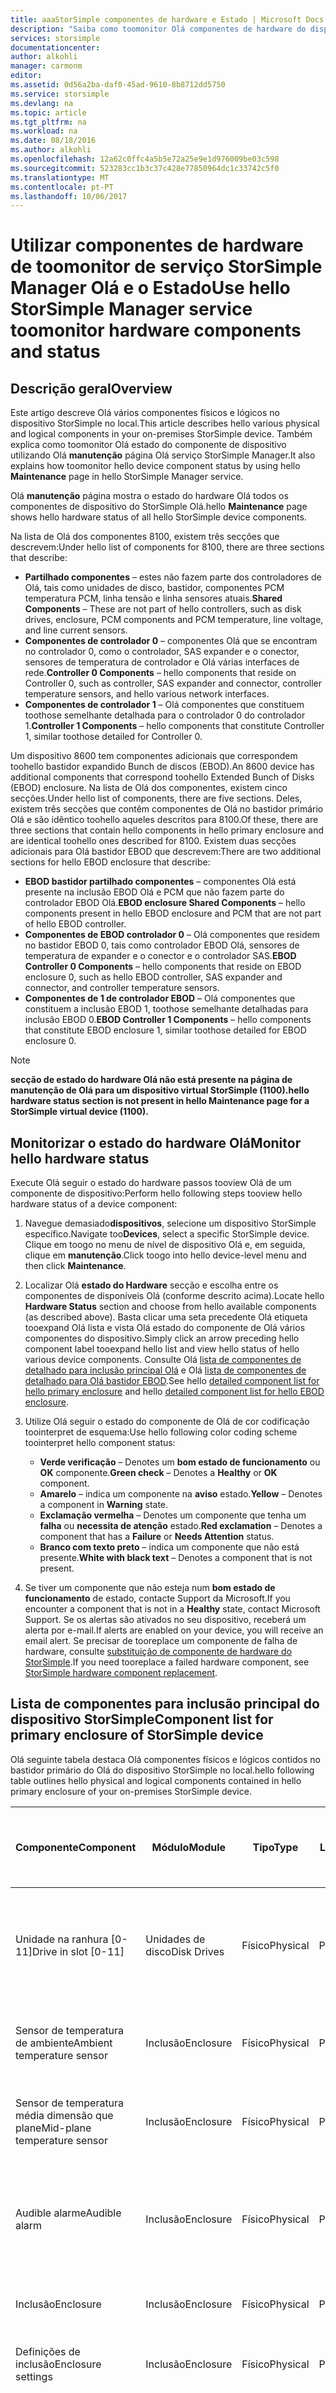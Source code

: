 ```yaml
---
title: aaaStorSimple componentes de hardware e Estado | Microsoft Docs
description: "Saiba como toomonitor Olá componentes de hardware do dispositivo StorSimple através de Olá serviço StorSimple Manager."
services: storsimple
documentationcenter: 
author: alkohli
manager: carmonm
editor: 
ms.assetid: 0d56a2ba-daf0-45ad-9610-8b8712dd5750
ms.service: storsimple
ms.devlang: na
ms.topic: article
ms.tgt_pltfrm: na
ms.workload: na
ms.date: 08/18/2016
ms.author: alkohli
ms.openlocfilehash: 12a62c0ffc4a5b5e72a25e9e1d976009be03c598
ms.sourcegitcommit: 523283cc1b3c37c428e77850964dc1c33742c5f0
ms.translationtype: MT
ms.contentlocale: pt-PT
ms.lasthandoff: 10/06/2017
---
```

# <a name="use-hello-storsimple-manager-service-toomonitor-hardware-components-and-status"></a><span data-ttu-id="08381-103">Utilizar componentes de hardware de toomonitor de serviço StorSimple Manager Olá e o Estado</span><span class="sxs-lookup"><span data-stu-id="08381-103">Use hello StorSimple Manager service toomonitor hardware components and status</span></span>
## <a name="overview"></a><span data-ttu-id="08381-104">Descrição geral</span><span class="sxs-lookup"><span data-stu-id="08381-104">Overview</span></span>
<span data-ttu-id="08381-105">Este artigo descreve Olá vários componentes físicos e lógicos no dispositivo StorSimple no local.</span><span class="sxs-lookup"><span data-stu-id="08381-105">This article describes hello various physical and logical components in your on-premises StorSimple device.</span></span> <span data-ttu-id="08381-106">Também explica como toomonitor Olá estado do componente de dispositivo utilizando Olá **manutenção** página Olá serviço StorSimple Manager.</span><span class="sxs-lookup"><span data-stu-id="08381-106">It also explains how toomonitor hello device component status by using hello **Maintenance** page in hello StorSimple Manager service.</span></span> 

<span data-ttu-id="08381-107">Olá **manutenção** página mostra o estado do hardware Olá todos os componentes de dispositivo do StorSimple Olá.</span><span class="sxs-lookup"><span data-stu-id="08381-107">hello **Maintenance** page shows hello hardware status of all hello StorSimple device components.</span></span> 

<span data-ttu-id="08381-108">Na lista de Olá dos componentes 8100, existem três secções que descrevem:</span><span class="sxs-lookup"><span data-stu-id="08381-108">Under hello list of components for 8100, there are three sections that describe:</span></span>

* <span data-ttu-id="08381-109">**Partilhado componentes** – estes não fazem parte dos controladores de Olá, tais como unidades de disco, bastidor, componentes PCM temperatura PCM, linha tensão e linha sensores atuais.</span><span class="sxs-lookup"><span data-stu-id="08381-109">**Shared Components** – These are not part of hello controllers, such as disk drives, enclosure, PCM components and PCM temperature, line voltage, and line current sensors.</span></span>
* <span data-ttu-id="08381-110">**Componentes de controlador 0** – componentes Olá que se encontram no controlador 0, como o controlador, SAS expander e o conector, sensores de temperatura de controlador e Olá várias interfaces de rede.</span><span class="sxs-lookup"><span data-stu-id="08381-110">**Controller 0 Components** – hello components that reside on Controller 0, such as controller, SAS expander and connector, controller temperature sensors, and hello various network interfaces.</span></span>
* <span data-ttu-id="08381-111">**Componentes de controlador 1** – Olá componentes que constituem toothose semelhante detalhada para o controlador 0 do controlador 1.</span><span class="sxs-lookup"><span data-stu-id="08381-111">**Controller 1 Components** – hello components that constitute Controller 1, similar toothose detailed for Controller 0.</span></span>

<span data-ttu-id="08381-112">Um dispositivo 8600 tem componentes adicionais que correspondem toohello bastidor expandido Bunch de discos (EBOD).</span><span class="sxs-lookup"><span data-stu-id="08381-112">An 8600 device has additional components that correspond toohello Extended Bunch of Disks (EBOD) enclosure.</span></span> <span data-ttu-id="08381-113">Na lista de Olá dos componentes, existem cinco secções.</span><span class="sxs-lookup"><span data-stu-id="08381-113">Under hello list of components, there are five sections.</span></span> <span data-ttu-id="08381-114">Deles, existem três secções que contêm componentes de Olá no bastidor primário Olá e são idêntico toohello aqueles descritos para 8100.</span><span class="sxs-lookup"><span data-stu-id="08381-114">Of these, there are three sections that contain hello components in hello primary enclosure and are identical toohello ones described for 8100.</span></span> <span data-ttu-id="08381-115">Existem duas secções adicionais para Olá bastidor EBOD que descrevem:</span><span class="sxs-lookup"><span data-stu-id="08381-115">There are two additional sections for hello EBOD enclosure that describe:</span></span>

* <span data-ttu-id="08381-116">**EBOD bastidor partilhado componentes** – componentes Olá está presente na inclusão EBOD Olá e PCM que não fazem parte do controlador EBOD Olá.</span><span class="sxs-lookup"><span data-stu-id="08381-116">**EBOD enclosure Shared Components** – hello components present in hello EBOD enclosure and PCM that are not part of hello EBOD controller.</span></span>
* <span data-ttu-id="08381-117">**Componentes de EBOD controlador 0** – Olá componentes que residem no bastidor EBOD 0, tais como controlador EBOD Olá, sensores de temperatura de expander e o conector e o controlador SAS.</span><span class="sxs-lookup"><span data-stu-id="08381-117">**EBOD Controller 0 Components** – hello components that reside on EBOD enclosure 0, such as hello EBOD controller, SAS expander and connector, and controller temperature sensors.</span></span>
* <span data-ttu-id="08381-118">**Componentes de 1 de controlador EBOD** – Olá componentes que constituem a inclusão EBOD 1, toothose semelhante detalhadas para inclusão EBOD 0.</span><span class="sxs-lookup"><span data-stu-id="08381-118">**EBOD Controller 1 Components** – hello components that constitute EBOD enclosure 1, similar toothose detailed for EBOD enclosure 0.</span></span>

> [!NOTE]
> <span data-ttu-id="08381-119">**secção de estado do hardware Olá não está presente na página de manutenção de Olá para um dispositivo virtual StorSimple (1100).**</span><span class="sxs-lookup"><span data-stu-id="08381-119">**hello hardware status section is not present in hello Maintenance page for a StorSimple virtual device (1100).**</span></span>
> 
> 

## <a name="monitor-hello-hardware-status"></a><span data-ttu-id="08381-120">Monitorizar o estado do hardware Olá</span><span class="sxs-lookup"><span data-stu-id="08381-120">Monitor hello hardware status</span></span>
<span data-ttu-id="08381-121">Execute Olá seguir o estado do hardware passos tooview Olá de um componente de dispositivo:</span><span class="sxs-lookup"><span data-stu-id="08381-121">Perform hello following steps tooview hello hardware status of a device component:</span></span>

1. <span data-ttu-id="08381-122">Navegue demasiado**dispositivos**, selecione um dispositivo StorSimple específico.</span><span class="sxs-lookup"><span data-stu-id="08381-122">Navigate too**Devices**, select a specific StorSimple device.</span></span> <span data-ttu-id="08381-123">Clique em toogo no menu de nível de dispositivo Olá e, em seguida, clique em **manutenção**.</span><span class="sxs-lookup"><span data-stu-id="08381-123">Click toogo into hello device-level menu and then click **Maintenance**.</span></span> 
2. <span data-ttu-id="08381-124">Localizar Olá **estado do Hardware** secção e escolha entre os componentes de disponíveis Olá (conforme descrito acima).</span><span class="sxs-lookup"><span data-stu-id="08381-124">Locate hello **Hardware Status** section and choose from hello available components (as described above).</span></span> <span data-ttu-id="08381-125">Basta clicar uma seta precedente Olá etiqueta tooexpand Olá lista e vista Olá estado do componente de Olá vários componentes do dispositivo.</span><span class="sxs-lookup"><span data-stu-id="08381-125">Simply click an arrow preceding hello component label tooexpand hello list and view hello status of hello various device components.</span></span> <span data-ttu-id="08381-126">Consulte Olá [lista de componentes de detalhado para inclusão principal Olá](#component-list-for-primary-enclosure-of-storsimple-device) e Olá [lista de componentes de detalhado para Olá bastidor EBOD](#component-list-for-ebod-enclosure-of-storsimple-device).</span><span class="sxs-lookup"><span data-stu-id="08381-126">See hello [detailed component list for hello primary enclosure](#component-list-for-primary-enclosure-of-storsimple-device) and hello [detailed component list for hello EBOD enclosure](#component-list-for-ebod-enclosure-of-storsimple-device).</span></span>
3. <span data-ttu-id="08381-127">Utilize Olá seguir o estado do componente de Olá de cor codificação toointerpret de esquema:</span><span class="sxs-lookup"><span data-stu-id="08381-127">Use hello following color coding scheme toointerpret hello  component status:</span></span>
   
   * <span data-ttu-id="08381-128">**Verde verificação** – Denotes um **bom estado de funcionamento** ou **OK** componente.</span><span class="sxs-lookup"><span data-stu-id="08381-128">**Green check** – Denotes a **Healthy** or **OK** component.</span></span>
   * <span data-ttu-id="08381-129">**Amarelo** – indica um componente na **aviso** estado.</span><span class="sxs-lookup"><span data-stu-id="08381-129">**Yellow** – Denotes a component in **Warning** state.</span></span>
   * <span data-ttu-id="08381-130">**Exclamação vermelha** – Denotes um componente que tenha um **falha** ou **necessita de atenção** estado.</span><span class="sxs-lookup"><span data-stu-id="08381-130">**Red exclamation** – Denotes a component that has a **Failure** or **Needs Attention** status.</span></span>
   * <span data-ttu-id="08381-131">**Branco com texto preto** – indica um componente que não está presente.</span><span class="sxs-lookup"><span data-stu-id="08381-131">**White with black text** – Denotes a component that is not present.</span></span>
4. <span data-ttu-id="08381-132">Se tiver um componente que não esteja num **bom estado de funcionamento** de estado, contacte Support da Microsoft.</span><span class="sxs-lookup"><span data-stu-id="08381-132">If you encounter a component that is not in a **Healthy** state, contact Microsoft Support.</span></span> <span data-ttu-id="08381-133">Se os alertas são ativados no seu dispositivo, receberá um alerta por e-mail.</span><span class="sxs-lookup"><span data-stu-id="08381-133">If alerts are enabled on your device, you will receive an email alert.</span></span> <span data-ttu-id="08381-134">Se precisar de tooreplace um componente de falha de hardware, consulte [substituição de componente de hardware do StorSimple](storsimple-hardware-component-replacement.md).</span><span class="sxs-lookup"><span data-stu-id="08381-134">If you need tooreplace a failed hardware component, see [StorSimple hardware component replacement](storsimple-hardware-component-replacement.md).</span></span>

## <a name="component-list-for-primary-enclosure-of-storsimple-device"></a><span data-ttu-id="08381-135">Lista de componentes para inclusão principal do dispositivo StorSimple</span><span class="sxs-lookup"><span data-stu-id="08381-135">Component list for primary enclosure of StorSimple device</span></span>
<span data-ttu-id="08381-136">Olá seguinte tabela destaca Olá componentes físicos e lógicos contidos no bastidor primário do Olá do dispositivo StorSimple no local.</span><span class="sxs-lookup"><span data-stu-id="08381-136">hello following table outlines hello physical and logical components contained in hello primary enclosure of your on-premises StorSimple device.</span></span>

| <span data-ttu-id="08381-137">Componente</span><span class="sxs-lookup"><span data-stu-id="08381-137">Component</span></span> | <span data-ttu-id="08381-138">Módulo</span><span class="sxs-lookup"><span data-stu-id="08381-138">Module</span></span> | <span data-ttu-id="08381-139">Tipo</span><span class="sxs-lookup"><span data-stu-id="08381-139">Type</span></span> | <span data-ttu-id="08381-140">Localização</span><span class="sxs-lookup"><span data-stu-id="08381-140">Location</span></span> | <span data-ttu-id="08381-141">Unidade de substituível em campo (FRU)?</span><span class="sxs-lookup"><span data-stu-id="08381-141">Field replaceable unit (FRU)?</span></span> | <span data-ttu-id="08381-142">Descrição</span><span class="sxs-lookup"><span data-stu-id="08381-142">Description</span></span> |
| --- | --- | --- | --- | --- | --- |
| <span data-ttu-id="08381-143">Unidade na ranhura [0-11]</span><span class="sxs-lookup"><span data-stu-id="08381-143">Drive in slot [0-11]</span></span> |<span data-ttu-id="08381-144">Unidades de disco</span><span class="sxs-lookup"><span data-stu-id="08381-144">Disk Drives</span></span> |<span data-ttu-id="08381-145">Físico</span><span class="sxs-lookup"><span data-stu-id="08381-145">Physical</span></span> |<span data-ttu-id="08381-146">Partilhado</span><span class="sxs-lookup"><span data-stu-id="08381-146">Shared</span></span> |<span data-ttu-id="08381-147">Sim</span><span class="sxs-lookup"><span data-stu-id="08381-147">Yes</span></span> |<span data-ttu-id="08381-148">É apresentada uma linha para cada um dos Olá SSD ou Olá HDD unidades no bastidor primário Olá.</span><span class="sxs-lookup"><span data-stu-id="08381-148">One line is presented for each of hello SSD or hello HDD drives in hello primary enclosure.</span></span> |
| <span data-ttu-id="08381-149">Sensor de temperatura de ambiente</span><span class="sxs-lookup"><span data-stu-id="08381-149">Ambient temperature sensor</span></span> |<span data-ttu-id="08381-150">Inclusão</span><span class="sxs-lookup"><span data-stu-id="08381-150">Enclosure</span></span> |<span data-ttu-id="08381-151">Físico</span><span class="sxs-lookup"><span data-stu-id="08381-151">Physical</span></span> |<span data-ttu-id="08381-152">Partilhado</span><span class="sxs-lookup"><span data-stu-id="08381-152">Shared</span></span> |<span data-ttu-id="08381-153">Não</span><span class="sxs-lookup"><span data-stu-id="08381-153">No</span></span> |<span data-ttu-id="08381-154">Medidas Olá temperatura num chassis de Olá.</span><span class="sxs-lookup"><span data-stu-id="08381-154">Measures hello temperature within hello chassis.</span></span> |
| <span data-ttu-id="08381-155">Sensor de temperatura média dimensão que plane</span><span class="sxs-lookup"><span data-stu-id="08381-155">Mid-plane temperature sensor</span></span> |<span data-ttu-id="08381-156">Inclusão</span><span class="sxs-lookup"><span data-stu-id="08381-156">Enclosure</span></span> |<span data-ttu-id="08381-157">Físico</span><span class="sxs-lookup"><span data-stu-id="08381-157">Physical</span></span> |<span data-ttu-id="08381-158">Partilhado</span><span class="sxs-lookup"><span data-stu-id="08381-158">Shared</span></span> |<span data-ttu-id="08381-159">Não</span><span class="sxs-lookup"><span data-stu-id="08381-159">No</span></span> |<span data-ttu-id="08381-160">Medidas Olá temperatura de plane intermédio Olá.</span><span class="sxs-lookup"><span data-stu-id="08381-160">Measures hello temperature of hello mid-plane.</span></span> |
| <span data-ttu-id="08381-161">Audible alarme</span><span class="sxs-lookup"><span data-stu-id="08381-161">Audible alarm</span></span> |<span data-ttu-id="08381-162">Inclusão</span><span class="sxs-lookup"><span data-stu-id="08381-162">Enclosure</span></span> |<span data-ttu-id="08381-163">Físico</span><span class="sxs-lookup"><span data-stu-id="08381-163">Physical</span></span> |<span data-ttu-id="08381-164">Partilhado</span><span class="sxs-lookup"><span data-stu-id="08381-164">Shared</span></span> |<span data-ttu-id="08381-165">Não</span><span class="sxs-lookup"><span data-stu-id="08381-165">No</span></span> |<span data-ttu-id="08381-166">Indica se o subsistema de alarme audible Olá num chassis de Olá está funcional.</span><span class="sxs-lookup"><span data-stu-id="08381-166">Indicates whether hello audible alarm subsystem within hello chassis is functional.</span></span> |
| <span data-ttu-id="08381-167">Inclusão</span><span class="sxs-lookup"><span data-stu-id="08381-167">Enclosure</span></span> |<span data-ttu-id="08381-168">Inclusão</span><span class="sxs-lookup"><span data-stu-id="08381-168">Enclosure</span></span> |<span data-ttu-id="08381-169">Físico</span><span class="sxs-lookup"><span data-stu-id="08381-169">Physical</span></span> |<span data-ttu-id="08381-170">Partilhado</span><span class="sxs-lookup"><span data-stu-id="08381-170">Shared</span></span> |<span data-ttu-id="08381-171">Sim</span><span class="sxs-lookup"><span data-stu-id="08381-171">Yes</span></span> |<span data-ttu-id="08381-172">Indique a presença Olá um chassis.</span><span class="sxs-lookup"><span data-stu-id="08381-172">Indicates hello presence of a chassis.</span></span> |
| <span data-ttu-id="08381-173">Definições de inclusão</span><span class="sxs-lookup"><span data-stu-id="08381-173">Enclosure settings</span></span> |<span data-ttu-id="08381-174">Inclusão</span><span class="sxs-lookup"><span data-stu-id="08381-174">Enclosure</span></span> |<span data-ttu-id="08381-175">Físico</span><span class="sxs-lookup"><span data-stu-id="08381-175">Physical</span></span> |<span data-ttu-id="08381-176">Partilhado</span><span class="sxs-lookup"><span data-stu-id="08381-176">Shared</span></span> |<span data-ttu-id="08381-177">Não</span><span class="sxs-lookup"><span data-stu-id="08381-177">No</span></span> |<span data-ttu-id="08381-178">Refere-se o painel frontal da toohello de chassis Olá.</span><span class="sxs-lookup"><span data-stu-id="08381-178">Refers toohello front panel of hello chassis.</span></span> |
| <span data-ttu-id="08381-179">Sensores de tensão de linha</span><span class="sxs-lookup"><span data-stu-id="08381-179">Line voltage sensors</span></span> |<span data-ttu-id="08381-180">PCM</span><span class="sxs-lookup"><span data-stu-id="08381-180">PCM</span></span> |<span data-ttu-id="08381-181">Físico</span><span class="sxs-lookup"><span data-stu-id="08381-181">Physical</span></span> |<span data-ttu-id="08381-182">Partilhado</span><span class="sxs-lookup"><span data-stu-id="08381-182">Shared</span></span> |<span data-ttu-id="08381-183">Não</span><span class="sxs-lookup"><span data-stu-id="08381-183">No</span></span> |<span data-ttu-id="08381-184">Várias sensores de tensão de linha tem o respetivo estado apresentado, que indica se Olá medido tensão respeitam a tolerância.</span><span class="sxs-lookup"><span data-stu-id="08381-184">Numerous line voltage sensors have their state displayed, which indicates whether hello measured voltage is within tolerance.</span></span> |
| <span data-ttu-id="08381-185">Sensores atuais de linha</span><span class="sxs-lookup"><span data-stu-id="08381-185">Line current sensors</span></span> |<span data-ttu-id="08381-186">PCM</span><span class="sxs-lookup"><span data-stu-id="08381-186">PCM</span></span> |<span data-ttu-id="08381-187">Físico</span><span class="sxs-lookup"><span data-stu-id="08381-187">Physical</span></span> |<span data-ttu-id="08381-188">Partilhado</span><span class="sxs-lookup"><span data-stu-id="08381-188">Shared</span></span> |<span data-ttu-id="08381-189">Não</span><span class="sxs-lookup"><span data-stu-id="08381-189">No</span></span> |<span data-ttu-id="08381-190">Várias sensores atual de linha tem o respetivo estado apresentado, que indica se hello atual medido respeitam a tolerância.</span><span class="sxs-lookup"><span data-stu-id="08381-190">Numerous line current sensors have their state displayed, which indicates whether hello measured current is within tolerance.</span></span> |
| <span data-ttu-id="08381-191">Sensores de temperatura no PCM</span><span class="sxs-lookup"><span data-stu-id="08381-191">Temperature sensors in PCM</span></span> |<span data-ttu-id="08381-192">PCM</span><span class="sxs-lookup"><span data-stu-id="08381-192">PCM</span></span> |<span data-ttu-id="08381-193">Físico</span><span class="sxs-lookup"><span data-stu-id="08381-193">Physical</span></span> |<span data-ttu-id="08381-194">Partilhado</span><span class="sxs-lookup"><span data-stu-id="08381-194">Shared</span></span> |<span data-ttu-id="08381-195">Não</span><span class="sxs-lookup"><span data-stu-id="08381-195">No</span></span> |<span data-ttu-id="08381-196">Várias sensores de temperatura, tais como os sensores de entrada e de hotspots tem o respetivo estado apresentado, que indica se Olá medido temperatura é respeitam a tolerância.</span><span class="sxs-lookup"><span data-stu-id="08381-196">Numerous temperature sensors such as Inlet and Hotspot sensors have their state displayed, indicating whether hello measured temperature is within tolerance.</span></span> |
| <span data-ttu-id="08381-197">Fonte de alimentação [0-1]</span><span class="sxs-lookup"><span data-stu-id="08381-197">Power supply [0-1]</span></span> |<span data-ttu-id="08381-198">PCM</span><span class="sxs-lookup"><span data-stu-id="08381-198">PCM</span></span> |<span data-ttu-id="08381-199">Físico</span><span class="sxs-lookup"><span data-stu-id="08381-199">Physical</span></span> |<span data-ttu-id="08381-200">Partilhado</span><span class="sxs-lookup"><span data-stu-id="08381-200">Shared</span></span> |<span data-ttu-id="08381-201">Sim</span><span class="sxs-lookup"><span data-stu-id="08381-201">Yes</span></span> |<span data-ttu-id="08381-202">Uma linha é apresentada para cada uma das fontes de alimentação Olá no Olá dois PCMs localizados em Olá back of dispositivo Olá.</span><span class="sxs-lookup"><span data-stu-id="08381-202">One line is presented for each of hello power supplies in hello two PCMs located in hello back of hello device.</span></span> |
| <span data-ttu-id="08381-203">Arrefecimento [0-1]</span><span class="sxs-lookup"><span data-stu-id="08381-203">Cooling [0-1]</span></span> |<span data-ttu-id="08381-204">PCM</span><span class="sxs-lookup"><span data-stu-id="08381-204">PCM</span></span> |<span data-ttu-id="08381-205">Físico</span><span class="sxs-lookup"><span data-stu-id="08381-205">Physical</span></span> |<span data-ttu-id="08381-206">Partilhado</span><span class="sxs-lookup"><span data-stu-id="08381-206">Shared</span></span> |<span data-ttu-id="08381-207">Sim</span><span class="sxs-lookup"><span data-stu-id="08381-207">Yes</span></span> |<span data-ttu-id="08381-208">Uma linha é apresentada para cada um dos Olá quatro ventoinhas de arrefecimento residentes nas Olá dois PCMs.</span><span class="sxs-lookup"><span data-stu-id="08381-208">One line is presented for each of hello four cooling fans residing in hello two PCMs.</span></span> |
| <span data-ttu-id="08381-209">Bateria [0-1]</span><span class="sxs-lookup"><span data-stu-id="08381-209">Battery [0-1]</span></span> |<span data-ttu-id="08381-210">PCM</span><span class="sxs-lookup"><span data-stu-id="08381-210">PCM</span></span> |<span data-ttu-id="08381-211">Físico</span><span class="sxs-lookup"><span data-stu-id="08381-211">Physical</span></span> |<span data-ttu-id="08381-212">Partilhado</span><span class="sxs-lookup"><span data-stu-id="08381-212">Shared</span></span> |<span data-ttu-id="08381-213">Sim</span><span class="sxs-lookup"><span data-stu-id="08381-213">Yes</span></span> |<span data-ttu-id="08381-214">É apresentada uma linha para cada um dos módulos de cópia de segurança de bateria Olá que são seated no Olá PCM.</span><span class="sxs-lookup"><span data-stu-id="08381-214">One line is presented for each of hello backup battery modules that are seated in hello PCM.</span></span> |
| <span data-ttu-id="08381-215">Metis</span><span class="sxs-lookup"><span data-stu-id="08381-215">Metis</span></span> |<span data-ttu-id="08381-216">N/D</span><span class="sxs-lookup"><span data-stu-id="08381-216">N/A</span></span> |<span data-ttu-id="08381-217">Lógica</span><span class="sxs-lookup"><span data-stu-id="08381-217">Logical</span></span> |<span data-ttu-id="08381-218">Partilhado</span><span class="sxs-lookup"><span data-stu-id="08381-218">Shared</span></span> |<span data-ttu-id="08381-219">N/D</span><span class="sxs-lookup"><span data-stu-id="08381-219">N/A</span></span> |<span data-ttu-id="08381-220">Apresenta o estado de Olá de baterias Olá: tem de charging e estão a aproximar-se o fim-de-vida.</span><span class="sxs-lookup"><span data-stu-id="08381-220">Displays hello state of hello batteries: whether they need charging and are approaching end-of-life.</span></span> |
| <span data-ttu-id="08381-221">Cluster</span><span class="sxs-lookup"><span data-stu-id="08381-221">Cluster</span></span> |<span data-ttu-id="08381-222">N/D</span><span class="sxs-lookup"><span data-stu-id="08381-222">N/A</span></span> |<span data-ttu-id="08381-223">Lógica</span><span class="sxs-lookup"><span data-stu-id="08381-223">Logical</span></span> |<span data-ttu-id="08381-224">Partilhado</span><span class="sxs-lookup"><span data-stu-id="08381-224">Shared</span></span> |<span data-ttu-id="08381-225">N/D</span><span class="sxs-lookup"><span data-stu-id="08381-225">N/A</span></span> |<span data-ttu-id="08381-226">Apresenta Olá estado do cluster de Olá que é criado entre dois módulos de controlador integrado Olá.</span><span class="sxs-lookup"><span data-stu-id="08381-226">Displays hello state of hello cluster that is created between hello two integrated controller modules.</span></span> |
| <span data-ttu-id="08381-227">Nó de cluster</span><span class="sxs-lookup"><span data-stu-id="08381-227">Cluster node</span></span> |<span data-ttu-id="08381-228">N/D</span><span class="sxs-lookup"><span data-stu-id="08381-228">N/A</span></span> |<span data-ttu-id="08381-229">Lógica</span><span class="sxs-lookup"><span data-stu-id="08381-229">Logical</span></span> |<span data-ttu-id="08381-230">Partilhado</span><span class="sxs-lookup"><span data-stu-id="08381-230">Shared</span></span> |<span data-ttu-id="08381-231">N/D</span><span class="sxs-lookup"><span data-stu-id="08381-231">N/A</span></span> |<span data-ttu-id="08381-232">Indica o estado de Olá de controlador de Olá como parte do cluster de Olá.</span><span class="sxs-lookup"><span data-stu-id="08381-232">Indicates hello state of hello controller as part of hello cluster.</span></span> |
| <span data-ttu-id="08381-233">Quórum de cluster</span><span class="sxs-lookup"><span data-stu-id="08381-233">Cluster quorum</span></span> |<span data-ttu-id="08381-234">N/D</span><span class="sxs-lookup"><span data-stu-id="08381-234">N/A</span></span> |<span data-ttu-id="08381-235">Lógica</span><span class="sxs-lookup"><span data-stu-id="08381-235">Logical</span></span> | |<span data-ttu-id="08381-236">N/D</span><span class="sxs-lookup"><span data-stu-id="08381-236">N/A</span></span> |<span data-ttu-id="08381-237">Indique a presença Olá Olá maioria disco a associação ao hello do agrupamento de armazenamento HDD.</span><span class="sxs-lookup"><span data-stu-id="08381-237">Indicates hello presence of hello majority disk membership in hello HDD storage pool.</span></span> |
| <span data-ttu-id="08381-238">Espaço de dados HDD</span><span class="sxs-lookup"><span data-stu-id="08381-238">HDD data space</span></span> |<span data-ttu-id="08381-239">N/D</span><span class="sxs-lookup"><span data-stu-id="08381-239">N/A</span></span> |<span data-ttu-id="08381-240">Lógica</span><span class="sxs-lookup"><span data-stu-id="08381-240">Logical</span></span> |<span data-ttu-id="08381-241">Partilhado</span><span class="sxs-lookup"><span data-stu-id="08381-241">Shared</span></span> |<span data-ttu-id="08381-242">N/D</span><span class="sxs-lookup"><span data-stu-id="08381-242">N/A</span></span> |<span data-ttu-id="08381-243">espaço de armazenamento de Olá que é utilizado para dados no agrupamento de armazenamento de disco rígido (HDD) Olá.</span><span class="sxs-lookup"><span data-stu-id="08381-243">hello storage space that is used for data in hello hard disk drive (HDD) storage pool.</span></span> |
| <span data-ttu-id="08381-244">Espaço de gestão de HDD</span><span class="sxs-lookup"><span data-stu-id="08381-244">HDD management space</span></span> |<span data-ttu-id="08381-245">N/D</span><span class="sxs-lookup"><span data-stu-id="08381-245">N/A</span></span> |<span data-ttu-id="08381-246">Lógica</span><span class="sxs-lookup"><span data-stu-id="08381-246">Logical</span></span> |<span data-ttu-id="08381-247">Partilhado</span><span class="sxs-lookup"><span data-stu-id="08381-247">Shared</span></span> |<span data-ttu-id="08381-248">N/D</span><span class="sxs-lookup"><span data-stu-id="08381-248">N/A</span></span> |<span data-ttu-id="08381-249">espaço de Olá reservado no Olá agrupamento de armazenamento HDD para tarefas de gestão.</span><span class="sxs-lookup"><span data-stu-id="08381-249">hello space reserved in hello HDD storage pool for management tasks.</span></span> |
| <span data-ttu-id="08381-250">Espaço de quórum HDD</span><span class="sxs-lookup"><span data-stu-id="08381-250">HDD quorum space</span></span> |<span data-ttu-id="08381-251">N/D</span><span class="sxs-lookup"><span data-stu-id="08381-251">N/A</span></span> |<span data-ttu-id="08381-252">Lógica</span><span class="sxs-lookup"><span data-stu-id="08381-252">Logical</span></span> |<span data-ttu-id="08381-253">Partilhado</span><span class="sxs-lookup"><span data-stu-id="08381-253">Shared</span></span> |<span data-ttu-id="08381-254">N/D</span><span class="sxs-lookup"><span data-stu-id="08381-254">N/A</span></span> |<span data-ttu-id="08381-255">espaço de Olá reservado no Olá agrupamento de armazenamento HDD para quórum de cluster.</span><span class="sxs-lookup"><span data-stu-id="08381-255">hello space reserved in hello HDD storage pool for cluster quorum.</span></span> |
| <span data-ttu-id="08381-256">Espaço de substituição de HDD</span><span class="sxs-lookup"><span data-stu-id="08381-256">HDD replacement space</span></span> |<span data-ttu-id="08381-257">N/D</span><span class="sxs-lookup"><span data-stu-id="08381-257">N/A</span></span> |<span data-ttu-id="08381-258">Lógica</span><span class="sxs-lookup"><span data-stu-id="08381-258">Logical</span></span> |<span data-ttu-id="08381-259">Partilhado</span><span class="sxs-lookup"><span data-stu-id="08381-259">Shared</span></span> |<span data-ttu-id="08381-260">N/D</span><span class="sxs-lookup"><span data-stu-id="08381-260">N/A</span></span> |<span data-ttu-id="08381-261">espaço de Olá reservado no Olá agrupamento de armazenamento HDD para substituição de controlador.</span><span class="sxs-lookup"><span data-stu-id="08381-261">hello space reserved in hello HDD storage pool for controller replacement.</span></span> |
| <span data-ttu-id="08381-262">Espaço de dados SSD</span><span class="sxs-lookup"><span data-stu-id="08381-262">SSD data space</span></span> |<span data-ttu-id="08381-263">N/D</span><span class="sxs-lookup"><span data-stu-id="08381-263">N/A</span></span> |<span data-ttu-id="08381-264">Lógica</span><span class="sxs-lookup"><span data-stu-id="08381-264">Logical</span></span> |<span data-ttu-id="08381-265">Partilhado</span><span class="sxs-lookup"><span data-stu-id="08381-265">Shared</span></span> |<span data-ttu-id="08381-266">N/D</span><span class="sxs-lookup"><span data-stu-id="08381-266">N/A</span></span> |<span data-ttu-id="08381-267">espaço de armazenamento Olá utilizado para os dados na unidade de estado sólido Olá agrupamento de armazenamento (SSD).</span><span class="sxs-lookup"><span data-stu-id="08381-267">hello storage space used for data in hello solid state drive (SSD) storage pool.</span></span> |
| <span data-ttu-id="08381-268">Espaço de SSD NVRAM</span><span class="sxs-lookup"><span data-stu-id="08381-268">SSD NVRAM space</span></span> |<span data-ttu-id="08381-269">N/D</span><span class="sxs-lookup"><span data-stu-id="08381-269">N/A</span></span> |<span data-ttu-id="08381-270">Lógica</span><span class="sxs-lookup"><span data-stu-id="08381-270">Logical</span></span> |<span data-ttu-id="08381-271">Partilhado</span><span class="sxs-lookup"><span data-stu-id="08381-271">Shared</span></span> |<span data-ttu-id="08381-272">N/D</span><span class="sxs-lookup"><span data-stu-id="08381-272">N/A</span></span> |<span data-ttu-id="08381-273">espaço de armazenamento de Olá no Olá agrupamento de armazenamento SSD que está dedicado para a lógica de NVRAM.</span><span class="sxs-lookup"><span data-stu-id="08381-273">hello storage space in hello SSD storage pool that is dedicated for NVRAM logic.</span></span> |
| <span data-ttu-id="08381-274">Agrupamento de armazenamento HDD</span><span class="sxs-lookup"><span data-stu-id="08381-274">HDD storage pool</span></span> |<span data-ttu-id="08381-275">N/D</span><span class="sxs-lookup"><span data-stu-id="08381-275">N/A</span></span> |<span data-ttu-id="08381-276">Lógica</span><span class="sxs-lookup"><span data-stu-id="08381-276">Logical</span></span> |<span data-ttu-id="08381-277">Partilhado</span><span class="sxs-lookup"><span data-stu-id="08381-277">Shared</span></span> |<span data-ttu-id="08381-278">N/D</span><span class="sxs-lookup"><span data-stu-id="08381-278">N/A</span></span> |<span data-ttu-id="08381-279">Apresenta Olá Estado Olá lógicas do agrupamento de armazenamento criada a partir desse dispositivo HDDs.</span><span class="sxs-lookup"><span data-stu-id="08381-279">Displays hello state of hello logical storage pool that is created from device HDDs.</span></span> |
| <span data-ttu-id="08381-280">Agrupamento de armazenamento SSD</span><span class="sxs-lookup"><span data-stu-id="08381-280">SSD storage pool</span></span> |<span data-ttu-id="08381-281">N/D</span><span class="sxs-lookup"><span data-stu-id="08381-281">N/A</span></span> |<span data-ttu-id="08381-282">Lógica</span><span class="sxs-lookup"><span data-stu-id="08381-282">Logical</span></span> |<span data-ttu-id="08381-283">Partilhado</span><span class="sxs-lookup"><span data-stu-id="08381-283">Shared</span></span> |<span data-ttu-id="08381-284">N/D</span><span class="sxs-lookup"><span data-stu-id="08381-284">N/A</span></span> |<span data-ttu-id="08381-285">Apresenta Olá Estado Olá lógicas do agrupamento de armazenamento criada a partir desse dispositivo SSDs.</span><span class="sxs-lookup"><span data-stu-id="08381-285">Displays hello state of hello logical storage pool that is created from device SSDs.</span></span> |
| <span data-ttu-id="08381-286">Controlador [0-1], [Estado]</span><span class="sxs-lookup"><span data-stu-id="08381-286">Controller [0-1] [state]</span></span> |<span data-ttu-id="08381-287">E/S</span><span class="sxs-lookup"><span data-stu-id="08381-287">I/O</span></span> |<span data-ttu-id="08381-288">Físico</span><span class="sxs-lookup"><span data-stu-id="08381-288">Physical</span></span> |<span data-ttu-id="08381-289">Controlador</span><span class="sxs-lookup"><span data-stu-id="08381-289">Controller</span></span> |<span data-ttu-id="08381-290">Sim</span><span class="sxs-lookup"><span data-stu-id="08381-290">Yes</span></span> |<span data-ttu-id="08381-291">Apresenta o estado de Olá de controlador de Olá, e se está no modo de reserva dinâmica ou Active Directory dentro de chassis Olá.</span><span class="sxs-lookup"><span data-stu-id="08381-291">Displays hello state of hello controller, and whether it is in active or standby mode within hello chassis.</span></span> |
| <span data-ttu-id="08381-292">Sensores de temperatura no controlador</span><span class="sxs-lookup"><span data-stu-id="08381-292">Temperature sensors in controller</span></span> |<span data-ttu-id="08381-293">E/S</span><span class="sxs-lookup"><span data-stu-id="08381-293">I/O</span></span> |<span data-ttu-id="08381-294">Físico</span><span class="sxs-lookup"><span data-stu-id="08381-294">Physical</span></span> |<span data-ttu-id="08381-295">Controlador</span><span class="sxs-lookup"><span data-stu-id="08381-295">Controller</span></span> |<span data-ttu-id="08381-296">Não</span><span class="sxs-lookup"><span data-stu-id="08381-296">No</span></span> |<span data-ttu-id="08381-297">Várias sensores de temperatura, tais como o módulo de e/s, temperatura de CPU, sensores DIMM e PCIe tem o respetivo estado apresentado, que indica se é ou não temperatura Olá encontrou respeitam a tolerância.</span><span class="sxs-lookup"><span data-stu-id="08381-297">Numerous temperature sensors such as I/O module, CPU temperature, DIMM and PCIe sensors have their state displayed, which indicates whether or not hello temperature encountered is within tolerance.</span></span> |
| <span data-ttu-id="08381-298">SAS expander</span><span class="sxs-lookup"><span data-stu-id="08381-298">SAS expander</span></span> |<span data-ttu-id="08381-299">E/S</span><span class="sxs-lookup"><span data-stu-id="08381-299">I/O</span></span> |<span data-ttu-id="08381-300">Físico</span><span class="sxs-lookup"><span data-stu-id="08381-300">Physical</span></span> |<span data-ttu-id="08381-301">Controlador</span><span class="sxs-lookup"><span data-stu-id="08381-301">Controller</span></span> |<span data-ttu-id="08381-302">Não</span><span class="sxs-lookup"><span data-stu-id="08381-302">No</span></span> |<span data-ttu-id="08381-303">Indica o estado de Olá da Olá série anexado SCSI (SAS) expander, que é utilizado tooconnect Olá armazenamento integrada toohello controlador.</span><span class="sxs-lookup"><span data-stu-id="08381-303">Indicates hello state of hello serial attached SCSI (SAS) expander, which is used tooconnect hello integrated storage toohello controller.</span></span> |
| <span data-ttu-id="08381-304">Conector SAS [0-1]</span><span class="sxs-lookup"><span data-stu-id="08381-304">SAS connector [0-1]</span></span> |<span data-ttu-id="08381-305">E/S</span><span class="sxs-lookup"><span data-stu-id="08381-305">I/O</span></span> |<span data-ttu-id="08381-306">Físico</span><span class="sxs-lookup"><span data-stu-id="08381-306">Physical</span></span> |<span data-ttu-id="08381-307">Controlador</span><span class="sxs-lookup"><span data-stu-id="08381-307">Controller</span></span> |<span data-ttu-id="08381-308">Não</span><span class="sxs-lookup"><span data-stu-id="08381-308">No</span></span> |<span data-ttu-id="08381-309">Indica o estado de Olá de cada conector SAS, que é utilizado tooconnect integrado armazenamento toohello SAS expander.</span><span class="sxs-lookup"><span data-stu-id="08381-309">Indicates hello state of each SAS connector, which is used tooconnect integrated storage toohello SAS expander.</span></span> |
| <span data-ttu-id="08381-310">Interligação de média dimensão que plane SBB</span><span class="sxs-lookup"><span data-stu-id="08381-310">SBB mid-plane interconnect</span></span> |<span data-ttu-id="08381-311">E/S</span><span class="sxs-lookup"><span data-stu-id="08381-311">I/O</span></span> |<span data-ttu-id="08381-312">Físico</span><span class="sxs-lookup"><span data-stu-id="08381-312">Physical</span></span> |<span data-ttu-id="08381-313">Controlador</span><span class="sxs-lookup"><span data-stu-id="08381-313">Controller</span></span> |<span data-ttu-id="08381-314">Não</span><span class="sxs-lookup"><span data-stu-id="08381-314">No</span></span> |<span data-ttu-id="08381-315">Indica o estado de Olá do conector de média dimensão que plane Olá, que é utilizado tooconnect cada plane intermédio de toohello de controlador.</span><span class="sxs-lookup"><span data-stu-id="08381-315">Indicates hello state of hello mid-plane connector, which is used tooconnect each controller toohello mid-plane.</span></span> |
| <span data-ttu-id="08381-316">Núcleo do processador</span><span class="sxs-lookup"><span data-stu-id="08381-316">Processor core</span></span> |<span data-ttu-id="08381-317">E/S</span><span class="sxs-lookup"><span data-stu-id="08381-317">I/O</span></span> |<span data-ttu-id="08381-318">Físico</span><span class="sxs-lookup"><span data-stu-id="08381-318">Physical</span></span> |<span data-ttu-id="08381-319">Controlador</span><span class="sxs-lookup"><span data-stu-id="08381-319">Controller</span></span> |<span data-ttu-id="08381-320">Não</span><span class="sxs-lookup"><span data-stu-id="08381-320">No</span></span> |<span data-ttu-id="08381-321">Indica o estado de Olá Olá de núcleos de processador dentro de cada controlador.</span><span class="sxs-lookup"><span data-stu-id="08381-321">Indicates hello state of hello processor cores within each controller.</span></span> |
| <span data-ttu-id="08381-322">Energia electronics de inclusão</span><span class="sxs-lookup"><span data-stu-id="08381-322">Enclosure electronics power</span></span> |<span data-ttu-id="08381-323">E/S</span><span class="sxs-lookup"><span data-stu-id="08381-323">I/O</span></span> |<span data-ttu-id="08381-324">Físico</span><span class="sxs-lookup"><span data-stu-id="08381-324">Physical</span></span> |<span data-ttu-id="08381-325">Controlador</span><span class="sxs-lookup"><span data-stu-id="08381-325">Controller</span></span> |<span data-ttu-id="08381-326">Não</span><span class="sxs-lookup"><span data-stu-id="08381-326">No</span></span> |<span data-ttu-id="08381-327">Indica o estado de Olá do sistema de energia Olá utilizado por inclusão Olá.</span><span class="sxs-lookup"><span data-stu-id="08381-327">Indicates hello state of hello power system used by hello enclosure.</span></span> |
| <span data-ttu-id="08381-328">Diagnóstico de electronics bastidor</span><span class="sxs-lookup"><span data-stu-id="08381-328">Enclosure electronics diagnostics</span></span> |<span data-ttu-id="08381-329">E/S</span><span class="sxs-lookup"><span data-stu-id="08381-329">I/O</span></span> |<span data-ttu-id="08381-330">Físico</span><span class="sxs-lookup"><span data-stu-id="08381-330">Physical</span></span> |<span data-ttu-id="08381-331">Controlador</span><span class="sxs-lookup"><span data-stu-id="08381-331">Controller</span></span> |<span data-ttu-id="08381-332">Não</span><span class="sxs-lookup"><span data-stu-id="08381-332">No</span></span> |<span data-ttu-id="08381-333">Indica o estado de Olá da subsistemas de diagnóstico de Olá fornecido pelo controlador de Olá.</span><span class="sxs-lookup"><span data-stu-id="08381-333">Indicates hello state of hello diagnostics subsystems provided by hello controller.</span></span> |
| <span data-ttu-id="08381-334">Controlador de gestão de placa base (BMC)</span><span class="sxs-lookup"><span data-stu-id="08381-334">Baseboard Management Controller (BMC)</span></span> |<span data-ttu-id="08381-335">E/S</span><span class="sxs-lookup"><span data-stu-id="08381-335">I/O</span></span> |<span data-ttu-id="08381-336">Físico</span><span class="sxs-lookup"><span data-stu-id="08381-336">Physical</span></span> |<span data-ttu-id="08381-337">Controlador</span><span class="sxs-lookup"><span data-stu-id="08381-337">Controller</span></span> |<span data-ttu-id="08381-338">Não</span><span class="sxs-lookup"><span data-stu-id="08381-338">No</span></span> |<span data-ttu-id="08381-339">Indica o estado de Olá da Olá gestão controlador da placa base (BMC), que é um processador de serviço especializadas que monitoriza o dispositivo de hardware Olá através de sensores e comunica com o administrador de sistema Olá através de uma ligação independente.</span><span class="sxs-lookup"><span data-stu-id="08381-339">Indicates hello state of hello baseboard management controller (BMC), which is a specialized service processor that monitors hello hardware device through sensors and communicates with hello system administrator via an independent connection.</span></span> |
| <span data-ttu-id="08381-340">Ethernet</span><span class="sxs-lookup"><span data-stu-id="08381-340">Ethernet</span></span> |<span data-ttu-id="08381-341">E/S</span><span class="sxs-lookup"><span data-stu-id="08381-341">I/O</span></span> |<span data-ttu-id="08381-342">Físico</span><span class="sxs-lookup"><span data-stu-id="08381-342">Physical</span></span> |<span data-ttu-id="08381-343">Controlador</span><span class="sxs-lookup"><span data-stu-id="08381-343">Controller</span></span> |<span data-ttu-id="08381-344">Não</span><span class="sxs-lookup"><span data-stu-id="08381-344">No</span></span> |<span data-ttu-id="08381-345">Indica o estado de Olá de cada uma das interfaces de rede hello, ou seja, gestão de Olá e portas de dados fornecidas no controlador de Olá.</span><span class="sxs-lookup"><span data-stu-id="08381-345">Indicates hello state of each of hello network interfaces, that is, hello management and data ports provided on hello controller.</span></span> |
| <span data-ttu-id="08381-346">NVRAM</span><span class="sxs-lookup"><span data-stu-id="08381-346">NVRAM</span></span> |<span data-ttu-id="08381-347">E/S</span><span class="sxs-lookup"><span data-stu-id="08381-347">I/O</span></span> |<span data-ttu-id="08381-348">Físico</span><span class="sxs-lookup"><span data-stu-id="08381-348">Physical</span></span> |<span data-ttu-id="08381-349">Controlador</span><span class="sxs-lookup"><span data-stu-id="08381-349">Controller</span></span> |<span data-ttu-id="08381-350">Não</span><span class="sxs-lookup"><span data-stu-id="08381-350">No</span></span> |<span data-ttu-id="08381-351">Indica o estado de Olá da NVRAM, uma memória de acesso aleatório não volátil cópia de segurança de bateria Olá que serve tooretain das informações críticas para a aplicação no evento Olá de falha de energia.</span><span class="sxs-lookup"><span data-stu-id="08381-351">Indicates hello state of NVRAM, a non-volatile random access memory backed up by hello battery that serves tooretain application-critical information in hello event of power failure.</span></span> |

## <a name="component-list-for-ebod-enclosure-of-storsimple-device"></a><span data-ttu-id="08381-352">Lista de componentes para inclusão EBOD do dispositivo StorSimple</span><span class="sxs-lookup"><span data-stu-id="08381-352">Component list for EBOD enclosure of StorSimple device</span></span>
<span data-ttu-id="08381-353">Olá seguinte tabela destaca Olá componentes físicos e lógicos contidos no Olá bastidor EBOD do dispositivo StorSimple no local.</span><span class="sxs-lookup"><span data-stu-id="08381-353">hello following table outlines hello physical and logical components contained in hello EBOD enclosure of your on-premises StorSimple device.</span></span>

| <span data-ttu-id="08381-354">Componente</span><span class="sxs-lookup"><span data-stu-id="08381-354">Component</span></span> | <span data-ttu-id="08381-355">Módulo</span><span class="sxs-lookup"><span data-stu-id="08381-355">Module</span></span> | <span data-ttu-id="08381-356">Tipo</span><span class="sxs-lookup"><span data-stu-id="08381-356">Type</span></span> | <span data-ttu-id="08381-357">Localização</span><span class="sxs-lookup"><span data-stu-id="08381-357">Location</span></span> | <span data-ttu-id="08381-358">FRU?</span><span class="sxs-lookup"><span data-stu-id="08381-358">FRU?</span></span> | <span data-ttu-id="08381-359">Descrição</span><span class="sxs-lookup"><span data-stu-id="08381-359">Description</span></span> |
| --- | --- | --- | --- | --- | --- |
| <span data-ttu-id="08381-360">Unidade na ranhura [0-11]</span><span class="sxs-lookup"><span data-stu-id="08381-360">Drive in slot [0-11]</span></span> |<span data-ttu-id="08381-361">Unidades de disco</span><span class="sxs-lookup"><span data-stu-id="08381-361">Disk Drives</span></span> |<span data-ttu-id="08381-362">Físico</span><span class="sxs-lookup"><span data-stu-id="08381-362">Physical</span></span> |<span data-ttu-id="08381-363">Partilhado</span><span class="sxs-lookup"><span data-stu-id="08381-363">Shared</span></span> |<span data-ttu-id="08381-364">Sim</span><span class="sxs-lookup"><span data-stu-id="08381-364">Yes</span></span> |<span data-ttu-id="08381-365">É apresentada uma linha para cada um dos Olá que HDD unidades no início de Olá de Olá bastidor EBOD.</span><span class="sxs-lookup"><span data-stu-id="08381-365">One line is presented for each of hello HDD drives in hello front of hello EBOD enclosure.</span></span> |
| <span data-ttu-id="08381-366">Sensor de temperatura de ambiente</span><span class="sxs-lookup"><span data-stu-id="08381-366">Ambient temperature sensor</span></span> |<span data-ttu-id="08381-367">Inclusão</span><span class="sxs-lookup"><span data-stu-id="08381-367">Enclosure</span></span> |<span data-ttu-id="08381-368">Físico</span><span class="sxs-lookup"><span data-stu-id="08381-368">Physical</span></span> |<span data-ttu-id="08381-369">Partilhado</span><span class="sxs-lookup"><span data-stu-id="08381-369">Shared</span></span> |<span data-ttu-id="08381-370">Não</span><span class="sxs-lookup"><span data-stu-id="08381-370">No</span></span> |<span data-ttu-id="08381-371">Medidas Olá temperatura num chassis de Olá.</span><span class="sxs-lookup"><span data-stu-id="08381-371">Measures hello temperature within hello chassis.</span></span> |
| <span data-ttu-id="08381-372">Sensor de temperatura média dimensão que plane</span><span class="sxs-lookup"><span data-stu-id="08381-372">Mid-plane temperature sensor</span></span> |<span data-ttu-id="08381-373">Inclusão</span><span class="sxs-lookup"><span data-stu-id="08381-373">Enclosure</span></span> |<span data-ttu-id="08381-374">Físico</span><span class="sxs-lookup"><span data-stu-id="08381-374">Physical</span></span> |<span data-ttu-id="08381-375">Partilhado</span><span class="sxs-lookup"><span data-stu-id="08381-375">Shared</span></span> |<span data-ttu-id="08381-376">Não</span><span class="sxs-lookup"><span data-stu-id="08381-376">No</span></span> |<span data-ttu-id="08381-377">Medidas Olá temperatura de plane intermédio Olá.</span><span class="sxs-lookup"><span data-stu-id="08381-377">Measures hello temperature of hello mid-plane.</span></span> |
| <span data-ttu-id="08381-378">Audible alarme</span><span class="sxs-lookup"><span data-stu-id="08381-378">Audible alarm</span></span> |<span data-ttu-id="08381-379">Inclusão</span><span class="sxs-lookup"><span data-stu-id="08381-379">Enclosure</span></span> |<span data-ttu-id="08381-380">Físico</span><span class="sxs-lookup"><span data-stu-id="08381-380">Physical</span></span> |<span data-ttu-id="08381-381">Partilhado</span><span class="sxs-lookup"><span data-stu-id="08381-381">Shared</span></span> |<span data-ttu-id="08381-382">Não</span><span class="sxs-lookup"><span data-stu-id="08381-382">No</span></span> |<span data-ttu-id="08381-383">Indica se o subsistema de alarme audible Olá num chassis de Olá está funcional.</span><span class="sxs-lookup"><span data-stu-id="08381-383">Indicates whether hello audible alarm subsystem within hello chassis is functional.</span></span> |
| <span data-ttu-id="08381-384">Inclusão</span><span class="sxs-lookup"><span data-stu-id="08381-384">Enclosure</span></span> |<span data-ttu-id="08381-385">Inclusão</span><span class="sxs-lookup"><span data-stu-id="08381-385">Enclosure</span></span> |<span data-ttu-id="08381-386">Físico</span><span class="sxs-lookup"><span data-stu-id="08381-386">Physical</span></span> |<span data-ttu-id="08381-387">Partilhado</span><span class="sxs-lookup"><span data-stu-id="08381-387">Shared</span></span> |<span data-ttu-id="08381-388">Sim</span><span class="sxs-lookup"><span data-stu-id="08381-388">Yes</span></span> |<span data-ttu-id="08381-389">Indique a presença Olá um chassis.</span><span class="sxs-lookup"><span data-stu-id="08381-389">Indicates hello presence of a chassis.</span></span> |
| <span data-ttu-id="08381-390">Definições de inclusão</span><span class="sxs-lookup"><span data-stu-id="08381-390">Enclosure settings</span></span> |<span data-ttu-id="08381-391">Inclusão</span><span class="sxs-lookup"><span data-stu-id="08381-391">Enclosure</span></span> |<span data-ttu-id="08381-392">Físico</span><span class="sxs-lookup"><span data-stu-id="08381-392">Physical</span></span> |<span data-ttu-id="08381-393">Partilhado</span><span class="sxs-lookup"><span data-stu-id="08381-393">Shared</span></span> |<span data-ttu-id="08381-394">Não</span><span class="sxs-lookup"><span data-stu-id="08381-394">No</span></span> |<span data-ttu-id="08381-395">Refere-se de que toohello OPS ou o painel frontal da Olá de chassis Olá.</span><span class="sxs-lookup"><span data-stu-id="08381-395">Refers toohello OPS or hello front panel of hello chassis.</span></span> |
| <span data-ttu-id="08381-396">Sensores de tensão de linha</span><span class="sxs-lookup"><span data-stu-id="08381-396">Line voltage sensors</span></span> |<span data-ttu-id="08381-397">PCM</span><span class="sxs-lookup"><span data-stu-id="08381-397">PCM</span></span> |<span data-ttu-id="08381-398">Físico</span><span class="sxs-lookup"><span data-stu-id="08381-398">Physical</span></span> |<span data-ttu-id="08381-399">Partilhado</span><span class="sxs-lookup"><span data-stu-id="08381-399">Shared</span></span> |<span data-ttu-id="08381-400">Não</span><span class="sxs-lookup"><span data-stu-id="08381-400">No</span></span> |<span data-ttu-id="08381-401">Várias sensores de tensão de linha tem o respetivo estado apresentado, que indica se Olá medido tensão respeitam a tolerância.</span><span class="sxs-lookup"><span data-stu-id="08381-401">Numerous line voltage sensors have their state displayed, which indicates whether hello measured voltage is within tolerance.</span></span> |
| <span data-ttu-id="08381-402">Sensores atuais de linha</span><span class="sxs-lookup"><span data-stu-id="08381-402">Line current sensors</span></span> |<span data-ttu-id="08381-403">PCM</span><span class="sxs-lookup"><span data-stu-id="08381-403">PCM</span></span> |<span data-ttu-id="08381-404">Físico</span><span class="sxs-lookup"><span data-stu-id="08381-404">Physical</span></span> |<span data-ttu-id="08381-405">Partilhado</span><span class="sxs-lookup"><span data-stu-id="08381-405">Shared</span></span> |<span data-ttu-id="08381-406">Não</span><span class="sxs-lookup"><span data-stu-id="08381-406">No</span></span> |<span data-ttu-id="08381-407">Várias sensores atual de linha tem o respetivo estado apresentado, que indica se hello atual medido respeitam a tolerância.</span><span class="sxs-lookup"><span data-stu-id="08381-407">Numerous line current sensors have their state displayed, which indicates whether hello measured current is within tolerance.</span></span> |
| <span data-ttu-id="08381-408">Sensores de temperatura no PCM</span><span class="sxs-lookup"><span data-stu-id="08381-408">Temperature sensors in PCM</span></span> |<span data-ttu-id="08381-409">PCM</span><span class="sxs-lookup"><span data-stu-id="08381-409">PCM</span></span> |<span data-ttu-id="08381-410">Físico</span><span class="sxs-lookup"><span data-stu-id="08381-410">Physical</span></span> |<span data-ttu-id="08381-411">Partilhado</span><span class="sxs-lookup"><span data-stu-id="08381-411">Shared</span></span> |<span data-ttu-id="08381-412">Não</span><span class="sxs-lookup"><span data-stu-id="08381-412">No</span></span> |<span data-ttu-id="08381-413">Várias sensores de temperatura, tais como os sensores de entrada e de hotspots tem o respetivo estado apresentado, que indica se Olá medido temperatura é respeitam a tolerância.</span><span class="sxs-lookup"><span data-stu-id="08381-413">Numerous temperature sensors such as Inlet and Hotspot sensors have their state displayed, which indicates whether hello measured temperature is within tolerance.</span></span> |
| <span data-ttu-id="08381-414">Fonte de alimentação [0-1]</span><span class="sxs-lookup"><span data-stu-id="08381-414">Power supply [0-1]</span></span> |<span data-ttu-id="08381-415">PCM</span><span class="sxs-lookup"><span data-stu-id="08381-415">PCM</span></span> |<span data-ttu-id="08381-416">Físico</span><span class="sxs-lookup"><span data-stu-id="08381-416">Physical</span></span> |<span data-ttu-id="08381-417">Partilhado</span><span class="sxs-lookup"><span data-stu-id="08381-417">Shared</span></span> |<span data-ttu-id="08381-418">Sim</span><span class="sxs-lookup"><span data-stu-id="08381-418">Yes</span></span> |<span data-ttu-id="08381-419">Uma linha é apresentada para cada uma das fontes de alimentação Olá no Olá dois PCMs localizados em Olá back of dispositivo Olá.</span><span class="sxs-lookup"><span data-stu-id="08381-419">One line is presented for each of hello power supplies in hello two PCMs located in hello back of hello device.</span></span> |
| <span data-ttu-id="08381-420">Arrefecimento [0-1]</span><span class="sxs-lookup"><span data-stu-id="08381-420">Cooling [0-1]</span></span> |<span data-ttu-id="08381-421">PCM</span><span class="sxs-lookup"><span data-stu-id="08381-421">PCM</span></span> |<span data-ttu-id="08381-422">Físico</span><span class="sxs-lookup"><span data-stu-id="08381-422">Physical</span></span> |<span data-ttu-id="08381-423">Partilhado</span><span class="sxs-lookup"><span data-stu-id="08381-423">Shared</span></span> |<span data-ttu-id="08381-424">Sim</span><span class="sxs-lookup"><span data-stu-id="08381-424">Yes</span></span> |<span data-ttu-id="08381-425">Uma linha é apresentada para cada um dos Olá quatro ventoinhas de arrefecimento residentes nas Olá dois PCMs.</span><span class="sxs-lookup"><span data-stu-id="08381-425">One line is presented for each of hello four cooling fans residing in hello two PCMs.</span></span> |
| <span data-ttu-id="08381-426">Armazenamento local [HDD]</span><span class="sxs-lookup"><span data-stu-id="08381-426">Local storage [HDD]</span></span> |<span data-ttu-id="08381-427">N/D</span><span class="sxs-lookup"><span data-stu-id="08381-427">N/A</span></span> |<span data-ttu-id="08381-428">Lógica</span><span class="sxs-lookup"><span data-stu-id="08381-428">Logical</span></span> |<span data-ttu-id="08381-429">Partilhado</span><span class="sxs-lookup"><span data-stu-id="08381-429">Shared</span></span> |<span data-ttu-id="08381-430">N/D</span><span class="sxs-lookup"><span data-stu-id="08381-430">N/A</span></span> |<span data-ttu-id="08381-431">Apresenta Olá Estado Olá lógicas do agrupamento de armazenamento criada a partir desse dispositivo HDDs.</span><span class="sxs-lookup"><span data-stu-id="08381-431">Displays hello state of hello logical storage pool that is created from device HDDs.</span></span> |
| <span data-ttu-id="08381-432">Controlador [0-1], [Estado]</span><span class="sxs-lookup"><span data-stu-id="08381-432">Controller [0-1] [state]</span></span> |<span data-ttu-id="08381-433">E/S</span><span class="sxs-lookup"><span data-stu-id="08381-433">I/O</span></span> |<span data-ttu-id="08381-434">Físico</span><span class="sxs-lookup"><span data-stu-id="08381-434">Physical</span></span> |<span data-ttu-id="08381-435">Controlador</span><span class="sxs-lookup"><span data-stu-id="08381-435">Controller</span></span> |<span data-ttu-id="08381-436">Sim</span><span class="sxs-lookup"><span data-stu-id="08381-436">Yes</span></span> |<span data-ttu-id="08381-437">Apresenta Olá estado dos controladores de Olá no módulo EBOD Olá.</span><span class="sxs-lookup"><span data-stu-id="08381-437">Displays hello state of hello controllers in hello EBOD module.</span></span> |
| <span data-ttu-id="08381-438">Sensores de temperatura no EBOD</span><span class="sxs-lookup"><span data-stu-id="08381-438">Temperature sensors in EBOD</span></span> |<span data-ttu-id="08381-439">E/S</span><span class="sxs-lookup"><span data-stu-id="08381-439">I/O</span></span> |<span data-ttu-id="08381-440">Físico</span><span class="sxs-lookup"><span data-stu-id="08381-440">Physical</span></span> |<span data-ttu-id="08381-441">Controlador</span><span class="sxs-lookup"><span data-stu-id="08381-441">Controller</span></span> |<span data-ttu-id="08381-442">Não</span><span class="sxs-lookup"><span data-stu-id="08381-442">No</span></span> |<span data-ttu-id="08381-443">Várias sensores de temperatura de cada controlador de tem o respetivo estado apresentado, que indica se a temperatura Olá encontrou é respeitam a tolerância.</span><span class="sxs-lookup"><span data-stu-id="08381-443">Numerous temperature sensors from each controller have their state displayed, which indicates whether hello temperature encountered is within tolerance.</span></span> |
| <span data-ttu-id="08381-444">SAS expander</span><span class="sxs-lookup"><span data-stu-id="08381-444">SAS expander</span></span> |<span data-ttu-id="08381-445">E/S</span><span class="sxs-lookup"><span data-stu-id="08381-445">I/O</span></span> |<span data-ttu-id="08381-446">Físico</span><span class="sxs-lookup"><span data-stu-id="08381-446">Physical</span></span> |<span data-ttu-id="08381-447">Controlador</span><span class="sxs-lookup"><span data-stu-id="08381-447">Controller</span></span> |<span data-ttu-id="08381-448">Não</span><span class="sxs-lookup"><span data-stu-id="08381-448">No</span></span> |<span data-ttu-id="08381-449">Indica o estado de Olá da expander SAS Olá, que é utilizado tooconnect Olá armazenamento integrada toohello controlador.</span><span class="sxs-lookup"><span data-stu-id="08381-449">Indicates hello state of hello SAS expander, which is used tooconnect hello integrated storage toohello controller.</span></span> |
| <span data-ttu-id="08381-450">Conector SAS [0-2]</span><span class="sxs-lookup"><span data-stu-id="08381-450">SAS connector [0-2]</span></span> |<span data-ttu-id="08381-451">E/S</span><span class="sxs-lookup"><span data-stu-id="08381-451">I/O</span></span> |<span data-ttu-id="08381-452">Físico</span><span class="sxs-lookup"><span data-stu-id="08381-452">Physical</span></span> |<span data-ttu-id="08381-453">Controlador</span><span class="sxs-lookup"><span data-stu-id="08381-453">Controller</span></span> |<span data-ttu-id="08381-454">Não</span><span class="sxs-lookup"><span data-stu-id="08381-454">No</span></span> |<span data-ttu-id="08381-455">Indica o estado de Olá de cada conector SAS, que é utilizado tooconnect integrado armazenamento toohello SAS expander.</span><span class="sxs-lookup"><span data-stu-id="08381-455">Indicates hello state of each SAS connector, which is used tooconnect integrated storage toohello SAS expander.</span></span> |
| <span data-ttu-id="08381-456">Interligação de média dimensão que plane SBB</span><span class="sxs-lookup"><span data-stu-id="08381-456">SBB mid-plane interconnect</span></span> |<span data-ttu-id="08381-457">E/S</span><span class="sxs-lookup"><span data-stu-id="08381-457">I/O</span></span> |<span data-ttu-id="08381-458">Físico</span><span class="sxs-lookup"><span data-stu-id="08381-458">Physical</span></span> |<span data-ttu-id="08381-459">Controlador</span><span class="sxs-lookup"><span data-stu-id="08381-459">Controller</span></span> |<span data-ttu-id="08381-460">Não</span><span class="sxs-lookup"><span data-stu-id="08381-460">No</span></span> |<span data-ttu-id="08381-461">Indica o estado de Olá do conector de média dimensão que plane Olá, que é utilizado tooconnect cada plane intermédio de toohello de controlador.</span><span class="sxs-lookup"><span data-stu-id="08381-461">Indicates hello state of hello mid-plane connector, which is used tooconnect each controller toohello mid-plane.</span></span> |
| <span data-ttu-id="08381-462">Energia electronics de inclusão</span><span class="sxs-lookup"><span data-stu-id="08381-462">Enclosure electronics power</span></span> |<span data-ttu-id="08381-463">E/S</span><span class="sxs-lookup"><span data-stu-id="08381-463">I/O</span></span> |<span data-ttu-id="08381-464">Físico</span><span class="sxs-lookup"><span data-stu-id="08381-464">Physical</span></span> |<span data-ttu-id="08381-465">Controlador</span><span class="sxs-lookup"><span data-stu-id="08381-465">Controller</span></span> |<span data-ttu-id="08381-466">Não</span><span class="sxs-lookup"><span data-stu-id="08381-466">No</span></span> |<span data-ttu-id="08381-467">Indica o estado de Olá do sistema de energia Olá utilizado por inclusão Olá.</span><span class="sxs-lookup"><span data-stu-id="08381-467">Indicates hello state of hello power system used by hello enclosure.</span></span> |
| <span data-ttu-id="08381-468">Diagnóstico de electronics bastidor</span><span class="sxs-lookup"><span data-stu-id="08381-468">Enclosure electronics diagnostics</span></span> |<span data-ttu-id="08381-469">E/S</span><span class="sxs-lookup"><span data-stu-id="08381-469">I/O</span></span> |<span data-ttu-id="08381-470">Físico</span><span class="sxs-lookup"><span data-stu-id="08381-470">Physical</span></span> |<span data-ttu-id="08381-471">Controlador</span><span class="sxs-lookup"><span data-stu-id="08381-471">Controller</span></span> |<span data-ttu-id="08381-472">Não</span><span class="sxs-lookup"><span data-stu-id="08381-472">No</span></span> |<span data-ttu-id="08381-473">Indica o estado de Olá da subsistemas de diagnóstico de Olá fornecido pelo controlador de Olá.</span><span class="sxs-lookup"><span data-stu-id="08381-473">Indicates hello state of hello diagnostics subsystems provided by hello controller.</span></span> |
| <span data-ttu-id="08381-474">Controlador de toodevice de ligação</span><span class="sxs-lookup"><span data-stu-id="08381-474">Connection toodevice controller</span></span> |<span data-ttu-id="08381-475">E/S</span><span class="sxs-lookup"><span data-stu-id="08381-475">I/O</span></span> |<span data-ttu-id="08381-476">Físico</span><span class="sxs-lookup"><span data-stu-id="08381-476">Physical</span></span> |<span data-ttu-id="08381-477">Controlador</span><span class="sxs-lookup"><span data-stu-id="08381-477">Controller</span></span> |<span data-ttu-id="08381-478">Não</span><span class="sxs-lookup"><span data-stu-id="08381-478">No</span></span> |<span data-ttu-id="08381-479">Indica o estado de Olá da ligação de Olá entre o módulo de e/s de EBOD Olá e o controlador de dispositivo Olá.</span><span class="sxs-lookup"><span data-stu-id="08381-479">Indicates hello state of hello connection between hello EBOD I/O module and hello device controller.</span></span> |

## <a name="next-steps"></a><span data-ttu-id="08381-480">Passos seguintes</span><span class="sxs-lookup"><span data-stu-id="08381-480">Next steps</span></span>
* <span data-ttu-id="08381-481">toouse Olá demasiado o dispositivo acedo de tooadminister de serviço StorSimple Manager[utilize Olá tooadminister de serviço StorSimple Manager, o dispositivo StorSimple](storsimple-manager-service-administration.md).</span><span class="sxs-lookup"><span data-stu-id="08381-481">toouse hello StorSimple Manager service tooadminister your device, go too[use hello StorSimple Manager service tooadminister your StorSimple device](storsimple-manager-service-administration.md).</span></span>
* <span data-ttu-id="08381-482">Se precisar de tootroubleshoot um componente de dispositivo que tem um Estado degradado ou falhado, consulte demasiado [StorSimple monitorização indicadores](storsimple-monitoring-indicators.md).</span><span class="sxs-lookup"><span data-stu-id="08381-482">If you need tootroubleshoot a device component that has a degraded or failed status, refer too [StorSimple monitoring indicators](storsimple-monitoring-indicators.md).</span></span> 
* <span data-ttu-id="08381-483">tooreplace um componente de falha de hardware, consulte [substituição de componente de hardware do StorSimple](storsimple-hardware-component-replacement.md).</span><span class="sxs-lookup"><span data-stu-id="08381-483">tooreplace a failed hardware component, see [StorSimple hardware component replacement](storsimple-hardware-component-replacement.md).</span></span>
* <span data-ttu-id="08381-484">Se continuar tooexperience problemas com dispositivos, [contacte a Microsoft Support](storsimple-contact-microsoft-support.md).</span><span class="sxs-lookup"><span data-stu-id="08381-484">If you continue tooexperience device issues, [contact Microsoft Support](storsimple-contact-microsoft-support.md).</span></span>

